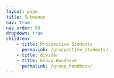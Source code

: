 ```yaml
---
layout: page
title: Submenus
nav: true
nav_order: 99
dropdown: true
children: 
    - title: Prospective Students
      permalink: /prospective_students/
    - title: divider
    - title: Group Handbook
      permalink: /group_handbook/
---
```

